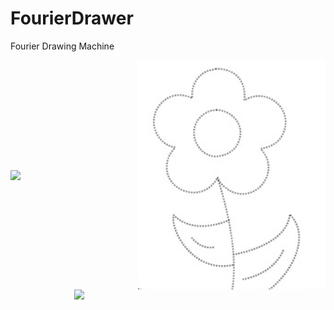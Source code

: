 # FourierDrawer
Fourier Drawing Machine
<div style="display: flex; justify-content: center; align-items: center; margin: 0; padding: 0;">
    <img src="images/output1.gif" width="300" style="margin: 0; padding: 0;">
    <img src="images/image1.jpg" width="300" style="margin: 0; padding: 0;">
</div>




<div style="display: flex; justify-content: center;">
    <img src="images/output.gif" width="300">
</div>
